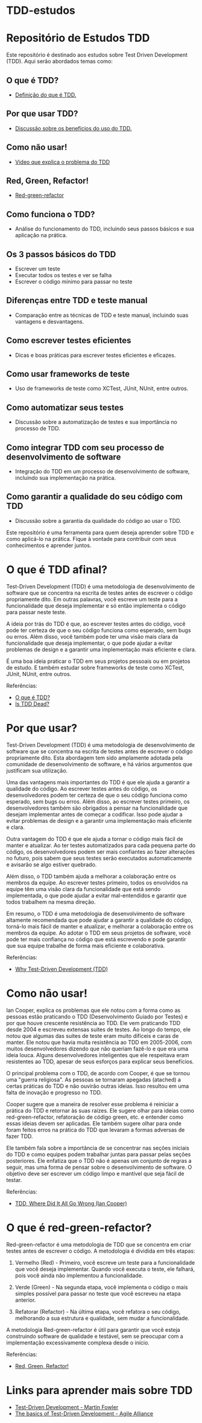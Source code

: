 # TDD-estudos
# Repositório de Estudos TDD

Este repositório é destinado aos estudos sobre Test Driven Development (TDD). Aqui serão abordados temas como:

## O que é TDD?
- [Definição do que é TDD.](#o-que-é-tdd-afinal)

## Por que usar TDD?
- [Discussão sobre os benefícios do uso do TDD.](#por-que-usar)

## Como não usar!
- [Video que explica o problema do TDD](https://github.com/Al3x1sCS/TDD-estudos/blob/main/README.md#como-n%C3%A3o-usar)

## Red, Green, Refactor!
- [Red-green-refactor](https://github.com/Al3x1sCS/TDD-estudos/blob/main/README.md#o-que-%C3%A9-red-green-refactor)

## Como funciona o TDD?
- Análise do funcionamento do TDD, incluindo seus passos básicos e sua aplicação na prática.

## Os 3 passos básicos do TDD
- Escrever um teste
- Executar todos os testes e ver se falha
- Escrever o código mínimo para passar no teste

## Diferenças entre TDD e teste manual
- Comparação entre as técnicas de TDD e teste manual, incluindo suas vantagens e desvantagens.

## Como escrever testes eficientes
- Dicas e boas práticas para escrever testes eficientes e eficazes.

## Como usar frameworks de teste
- Uso de frameworks de teste como XCTest, JUnit, NUnit, entre outros.

## Como automatizar seus testes
- Discussão sobre a automatização de testes e sua importância no processo de TDD.

## Como integrar TDD com seu processo de desenvolvimento de software
- Integração do TDD em um processo de desenvolvimento de software, incluindo sua implementação na prática.

## Como garantir a qualidade do seu código com TDD
- Discussão sobre a garantia da qualidade do código ao usar o TDD.

Este repositório é uma ferramenta para quem deseja aprender sobre TDD e como aplicá-lo na prática. Fique à vontade para contribuir com seus conhecimentos e aprender juntos.

# O que é TDD afinal?

Test-Driven Development (TDD) é uma metodologia de desenvolvimento de software que se concentra na escrita de testes antes de escrever o código propriamente dito. Em outras palavras, você escreve um teste para a funcionalidade que deseja implementar e só então implementa o código para passar neste teste.

A ideia por trás do TDD é que, ao escrever testes antes do código, você pode ter certeza de que o seu código funciona como esperado, sem bugs ou erros. Além disso, você também pode ter uma visão mais clara da funcionalidade que deseja implementar, o que pode ajudar a evitar problemas de design e a garantir uma implementação mais eficiente e clara.

É uma boa ideia praticar o TDD em seus projetos pessoais ou em projetos de estudo. E também estudar sobre frameworks de teste como XCTest, JUnit, NUnit, entre outros.

Referências:
- [O que é TDD?](https://dzone.com/articles/what-is-test-driven-development-tdd)
- [Is TDD Dead?](https://martinfowler.com/articles/is-tdd-dead/)

# Por que usar?

Test-Driven Development (TDD) é uma metodologia de desenvolvimento de software que se concentra na escrita de testes antes de escrever o código propriamente dito. Esta abordagem tem sido amplamente adotada pela comunidade de desenvolvimento de software, e há vários argumentos que justificam sua utilização.

Uma das vantagens mais importantes do TDD é que ele ajuda a garantir a qualidade do código. Ao escrever testes antes do código, os desenvolvedores podem ter certeza de que o seu código funciona como esperado, sem bugs ou erros. Além disso, ao escrever testes primeiro, os desenvolvedores também são obrigados a pensar na funcionalidade que desejam implementar antes de começar a codificar. Isso pode ajudar a evitar problemas de design e a garantir uma implementação mais eficiente e clara.

Outra vantagem do TDD é que ele ajuda a tornar o código mais fácil de manter e atualizar. Ao ter testes automatizados para cada pequena parte do código, os desenvolvedores podem ser mais confiantes ao fazer alterações no futuro, pois sabem que seus testes serão executados automaticamente e avisarão se algo estiver quebrado.

Além disso, o TDD também ajuda a melhorar a colaboração entre os membros da equipe. Ao escrever testes primeiro, todos os envolvidos na equipe têm uma visão clara da funcionalidade que está sendo implementada, o que pode ajudar a evitar mal-entendidos e garantir que todos trabalhem na mesma direção.

Em resumo, o TDD é uma metodologia de desenvolvimento de software altamente recomendada que pode ajudar a garantir a qualidade do código, torná-lo mais fácil de manter e atualizar, e melhorar a colaboração entre os membros da equipe. Ao adotar o TDD em seus projetos de software, você pode ter mais confiança no código que está escrevendo e pode garantir que sua equipe trabalhe de forma mais eficiente e colaborativa.

Referências:
- [Why Test-Driven Development (TDD)](https://marsner.com/blog/why-test-driven-development-tdd/)

# Como não usar!

Ian Cooper, explica os problemas que ele notou com a forma como as pessoas estão praticando o TDD (Desenvolvimento Guiado por Testes) e por que houve crescente resistência ao TDD. Ele vem praticando TDD desde 2004 e escreveu extensas suites de testes. Ao longo do tempo, ele notou que algumas das suites de teste eram muito difíceis e caras de manter. Ele notou que havia muita resistência ao TDD em 2005-2006, com muitos desenvolvedores dizendo que não queriam fazê-lo e que era uma ideia louca. Alguns desenvolvedores inteligentes que ele respeitava eram resistentes ao TDD, apesar de seus esforços para explicar seus benefícios.

O principal problema com o TDD, de acordo com Cooper, é que se tornou uma "guerra religiosa". As pessoas se tornaram apegadas (atached) a certas práticas do TDD e não ouvirão outras ideias. Isso resultou em uma falta de inovação e progresso no TDD.

Cooper sugere que a maneira de resolver esse problema é reiniciar a prática do TDD e retornar às suas raízes. Ele sugere olhar para ideias como red-green-refactor, refatoração de código green, etc. e entender como essas ideias devem ser aplicadas. Ele também sugere olhar para onde foram feitos erros na prática do TDD que levaram a formas adversas de fazer TDD.

Ele também fala sobre a importância de se concentrar nas seções iniciais do TDD e como equipes podem trabalhar juntas para passar pelas seções posteriores. Ele enfatiza que o TDD não é apenas um conjunto de regras a seguir, mas uma forma de pensar sobre o desenvolvimento de software. O objetivo deve ser escrever um código limpo e mantível que seja fácil de testar.

Referências:
- [TDD, Where Did It All Go Wrong (Ian Cooper)](https://www.youtube.com/watch?v=EZ05e7EMOLM)

# O que é red-green-refactor?

Red-green-refactor é uma metodologia de TDD que se concentra em criar testes antes de escrever o código. A metodologia é dividida em três etapas:

1. Vermelho (Red) - Primeiro, você escreve um teste para a funcionalidade que você deseja implementar. Quando você executa o teste, ele falhará, pois você ainda não implementou a funcionalidade.

2. Verde (Green) - Na segunda etapa, você implementa o código o mais simples possível para passar no teste que você escreveu na etapa anterior.

3. Refatorar (Refactor) - Na última etapa, você refatora o seu código, melhorando a sua estrutura e qualidade, sem mudar a funcionalidade.

A metodologia Red-green-refactor é útil para garantir que você esteja construindo software de qualidade e testável, sem se preocupar com a implementação excessivamente complexa desde o início.

Referências:
- [Red, Green, Refactor!](https://medium.com/@tunkhine126/red-green-refactor-42b5b643b506)

# Links para aprender mais sobre TDD

- [Test-Driven Development - Martin Fowler](https://martinfowler.com/bliki/TestDrivenDevelopment.html)
- [The basics of Test-Driven Development - Agile Alliance](https://www.agilealliance.org/glossary/tdd/)

